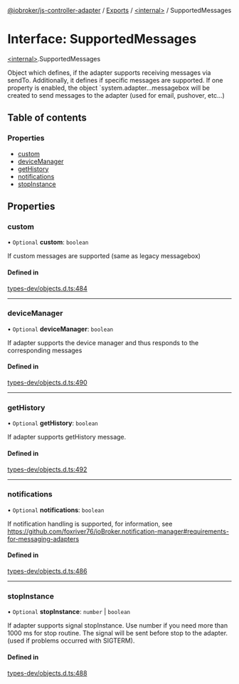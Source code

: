 [@iobroker/js-controller-adapter](../README.md) / [Exports](../modules.md) / [\<internal\>](../modules/internal_.md) / SupportedMessages

# Interface: SupportedMessages

[\<internal\>](../modules/internal_.md).SupportedMessages

Object which defines, if the adapter supports receiving messages via sendTo.
Additionally, it defines if specific messages are supported.
If one property is enabled, the object `system.adapter.<adaptername>.<adapterinstance>.messagebox will be created to send messages to the adapter (used for email, pushover, etc...)

## Table of contents

### Properties

- [custom](internal_.SupportedMessages.md#custom)
- [deviceManager](internal_.SupportedMessages.md#devicemanager)
- [getHistory](internal_.SupportedMessages.md#gethistory)
- [notifications](internal_.SupportedMessages.md#notifications)
- [stopInstance](internal_.SupportedMessages.md#stopinstance)

## Properties

### custom

• `Optional` **custom**: `boolean`

If custom messages are supported (same as legacy messagebox)

#### Defined in

[types-dev/objects.d.ts:484](https://github.com/ioBroker/ioBroker.js-controller/blob/559f7b7a/packages/types-dev/objects.d.ts#L484)

___

### deviceManager

• `Optional` **deviceManager**: `boolean`

If adapter supports the device manager and thus responds to the corresponding messages

#### Defined in

[types-dev/objects.d.ts:490](https://github.com/ioBroker/ioBroker.js-controller/blob/559f7b7a/packages/types-dev/objects.d.ts#L490)

___

### getHistory

• `Optional` **getHistory**: `boolean`

If adapter supports getHistory message.

#### Defined in

[types-dev/objects.d.ts:492](https://github.com/ioBroker/ioBroker.js-controller/blob/559f7b7a/packages/types-dev/objects.d.ts#L492)

___

### notifications

• `Optional` **notifications**: `boolean`

If notification handling is supported, for information, see https://github.com/foxriver76/ioBroker.notification-manager#requirements-for-messaging-adapters

#### Defined in

[types-dev/objects.d.ts:486](https://github.com/ioBroker/ioBroker.js-controller/blob/559f7b7a/packages/types-dev/objects.d.ts#L486)

___

### stopInstance

• `Optional` **stopInstance**: `number` \| `boolean`

If adapter supports signal stopInstance. Use number if you need more than 1000 ms for stop routine. The signal will be sent before stop to the adapter. (used if problems occurred with SIGTERM).

#### Defined in

[types-dev/objects.d.ts:488](https://github.com/ioBroker/ioBroker.js-controller/blob/559f7b7a/packages/types-dev/objects.d.ts#L488)
